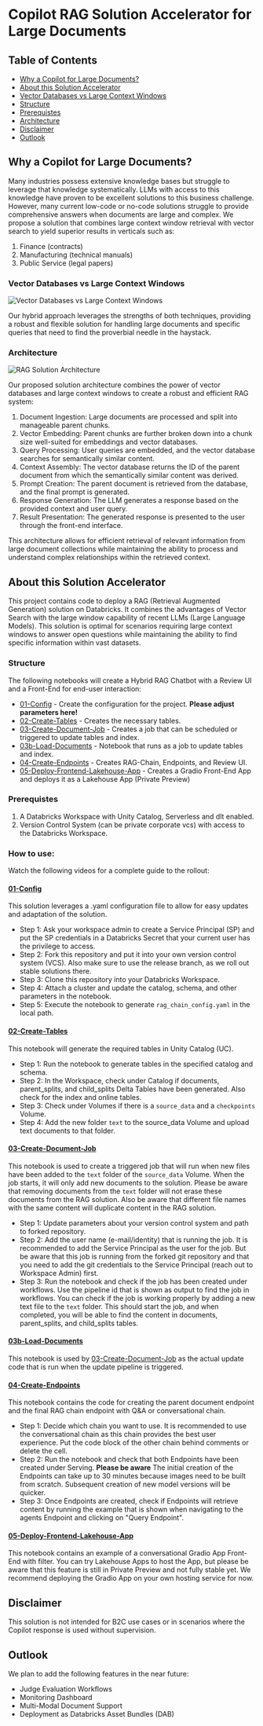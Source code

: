 # Copilot RAG Solution Accelerator for Large Documents

## Table of Contents
* [Why a Copilot for Large Documents?](#why-a-copilot-for-large-documents)
* [About this Solution Accelerator](#about-this-solution-accelerator)
* [Vector Databases vs Large Context Windows](#vector-databases-vs-large-context-windows)
* [Structure](#structure)
* [Prerequistes](#prerequistes)
* [Architecture](#architecture)
* [Disclaimer](#disclaimer)
* [Outlook](#outlook)

## Why a Copilot for Large Documents?
Many industries possess extensive knowledge bases but struggle to leverage that knowledge systematically. LLMs with access to this knowledge have proven to be excellent solutions to this business challenge. However, many current low-code or no-code solutions struggle to provide comprehensive answers when documents are large and complex. We propose a solution that combines large context window retrieval with vector search to yield superior results in verticals such as:

1. Finance (contracts)
2. Manufacturing (technical manuals)
3. Public Service (legal papers)

### Vector Databases vs Large Context Windows

![Vector Databases vs Large Context Windows](img/vector-db-vs-large-context.webp)

Our hybrid approach leverages the strengths of both techniques, providing a robust and flexible solution for handling large documents and specific queries that need to find the proverbial needle in the haystack.

### Architecture

![RAG Solution Architecture](img/hybrid-rag.webp)

Our proposed solution architecture combines the power of vector databases and large context windows to create a robust and efficient RAG system:

1. Document Ingestion: Large documents are processed and split into manageable parent chunks.
2. Vector Embedding: Parent chunks are further broken down into a chunk size well-suited for embeddings and vector databases.
3. Query Processing: User queries are embedded, and the vector database searches for semantically similar content.
4. Context Assembly: The vector database returns the ID of the parent document from which the semantically similar content was derived.
5. Prompt Creation: The parent document is retrieved from the database, and the final prompt is generated.
6. Response Generation: The LLM generates a response based on the provided context and user query.
7. Result Presentation: The generated response is presented to the user through the front-end interface.

This architecture allows for efficient retrieval of relevant information from large document collections while maintaining the ability to process and understand complex relationships within the retrieved context.

## About this Solution Accelerator
This project contains code to deploy a RAG (Retrieval Augmented Generation) solution on Databricks. It combines the advantages of Vector Search with the large window capability of recent LLMs (Large Language Models). This solution is optimal for scenarios requiring large context windows to answer open questions while maintaining the ability to find specific information within vast datasets.

### Structure
The following notebooks will create a Hybrid RAG Chatbot with a Review UI and a Front-End for end-user interaction:

* [01-Config](./01-Config.py) - Create the configuration for the project. **Please adjust parameters here!**
* [02-Create-Tables](./02-Create-Tables.py) - Creates the necessary tables.
* [03-Create-Document-Job](./03-Create-Document-Job.py) - Creates a job that can be scheduled or triggered to update tables and index.
* [03b-Load-Documents](./03b-Load-Documents.py) - Notebook that runs as a job to update tables and index.
* [04-Create-Endpoints](./04-Create-Endpoints.py) - Creates RAG-Chain, Endpoints, and Review UI.
* [05-Deploy-Frontend-Lakehouse-App](./05-Deploy-Frontend-Lakehouse-App.py) - Creates a Gradio Front-End App and deploys it as a Lakehouse App (Private Preview)

### Prerequistes
1. A Databricks Workspace with Unity Catalog, Serverless and dlt enabled.
2. Version Control System (can be private corporate vcs) with access to the Databricks Workspace.
   

### How to use:
Watch the following videos for a complete guide to the rollout:

#### [01-Config](./01-Config.py)
This solution leverages a .yaml configuration file to allow for easy updates and adaptation of the solution. 
* Step 1: Ask your workspace admin to create a Service Principal (SP) and put the SP credentials in a Databricks Secret that your current user has the privilege to access.
* Step 2: Fork this repository and put it into your own version control system (VCS). Also make sure to use the release branch, as we roll out stable solutions there.
* Step 3: Clone this repository into your Databricks Workspace. 
* Step 4: Attach a cluster and update the catalog, schema, and other parameters in the notebook.
* Step 5: Execute the notebook to generate `rag_chain_config.yaml` in the local path. 

#### [02-Create-Tables](./02-Create-Tables.py)
This notebook will generate the required tables in Unity Catalog (UC). 
* Step 1: Run the notebook to generate tables in the specified catalog and schema.
* Step 2: In the Workspace, check under Catalog if documents, parent_splits, and child_splits Delta Tables have been generated. Also check for the index and online tables.
* Step 3: Check under Volumes if there is a `source_data` and a `checkpoints` Volume.
* Step 4: Add the new folder `text` to the source_data Volume and upload text documents to that folder.

#### [03-Create-Document-Job](./03-Create-Document-Job.py) 
This notebook is used to create a triggered job that will run when new files have been added to the `text` folder of the `source_data` Volume. When the job starts, it will only add new documents to the solution. Please be aware that removing documents from the `text` folder will not erase these documents from the RAG solution. Also be aware that different file names with the same content will duplicate content in the RAG solution. 
* Step 1: Update parameters about your version control system and path to forked repository.
* Step 2: Add the user name (e-mail/identity) that is running the job. It is recommended to add the Service Principal as the user for the job. But be aware that this job is running from the forked git repository and that you need to add the git credentials to the Service Principal (reach out to Workspace Admin) first.
* Step 3: Run the notebook and check if the job has been created under workflows. Use the pipeline id that is shown as output to find the job in workflows. You can check if the job is working properly by adding a new text file to the `text` folder. This should start the job, and when completed, you will be able to find the content in documents, parent_splits, and child_splits tables.  

#### [03b-Load-Documents](./03b-Load-Documents.py)
This notebook is used by [03-Create-Document-Job](./03-Create-Document-Job.py) as the actual update code that is run when the update pipeline is triggered. 

#### [04-Create-Endpoints](./04-Create-Endpoints.py)
This notebook contains the code for creating the parent document endpoint and the final RAG chain endpoint with Q&A or conversational chain. 

* Step 1: Decide which chain you want to use. It is recommended to use the conversational chain as this chain provides the best user experience. Put the code block of the other chain behind comments or delete the cell.
* Step 2: Run the notebook and check that both Endpoints have been created under Serving. **Please be aware** The initial creation of the Endpoints can take up to 30 minutes because images need to be built from scratch. Subsequent creation of new model versions will be quicker.
* Step 3: Once Endpoints are created, check if Endpoints will retrieve content by running the example that is shown when navigating to the agents Endpoint and clicking on "Query Endpoint".

#### [05-Deploy-Frontend-Lakehouse-App](./05-Deploy-Frontend-Lakehouse-App.py)
This notebook contains an example of a conversational Gradio App Front-End with filter. You can try Lakehouse Apps to host the App, but please be aware that this feature is still in Private Preview and not fully stable yet. We recommend deploying the Gradio App on your own hosting service for now.

## Disclaimer 
This solution is not intended for B2C use cases or in scenarios where the Copilot response is used without supervision.

## Outlook
We plan to add the following features in the near future:

* Judge Evaluation Workflows
* Monitoring Dashboard
* Multi-Modal Document Support
* Deployment as Databricks Asset Bundles (DAB)
